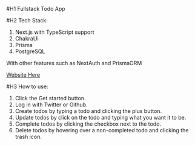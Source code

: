 #H1 Fullstack Todo App

#H2 Tech Stack: 

1. Next.js with TypeScript support 
2. ChakraUi 
3. Prisma 
4. PostgreSQL

With other features such as NextAuth and PrismaORM 

[Website Here](https://fullstack-react-p4ynuhor1-legendarypredz.vercel.app/)

#H3 How to use:

1. Click the Get started button.
2. Log in with Twitter or Github.
3. Create todos by typing a todo and clicking the plus button.
4. Update todos by click on the todo and typing what you want it to be.
5. Complete todos by clicking the checkbox next to the todo.
6. Delete todos by hovering over a non-completed todo and clicking the trash icon.


